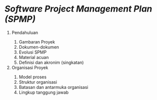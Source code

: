 <h1>
<i>Software Project Management Plan (SPMP)</i>
</h1>

<ol>
	<li>Pendahuluan</li>
	<ol>
		<li> Gambaran Proyek</li>
		<li> Dokumen-dokumen</li>
		<li> Evolusi SPMP</li>
		<li> Material acuan</li>
		<li> Definisi dan akronim (singkatan)</li>
	</ol>
	<li>Organisasi Proyek</li>
	<ol>
		<li> Model proses </li>
		<li> Struktur organisasi </li>
		<li> Batasan dan antarmuka organisasi </li>
		<li> Lingkup tanggung jawab</li>
	</ol>
</ol>